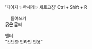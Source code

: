 '페이지 ✨빡세게✨ 새로고침' Ctrl + Shift + R
 <br>
 <br>
 &emsp; 들여쓰기 <br>
 <b> 굵은 글씨 </b> <br>
 <br> 엔터 <br>
 <q>간단한 인라인 인용</q><br>


 
